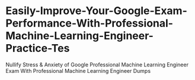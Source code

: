 # Easily-Improve-Your-Google-Exam-Performance-With-Professional-Machine-Learning-Engineer-Practice-Tes
Nullify Stress &amp; Anxiety of Google Professional Machine Learning Engineer Exam With Professional Machine Learning Engineer Dumps
